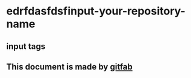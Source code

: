 # edrfdasfdsfinput-your-repository-name
## input tags
This document is made by [gitfab](http://gitfab.org)
---
